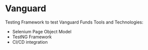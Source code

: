 # Vanguard
Testing Framework to test Vanguard Funds
Tools and Technologies:
- Selenium Page Object Model
- TestNG Framework
- CI/CD integration
